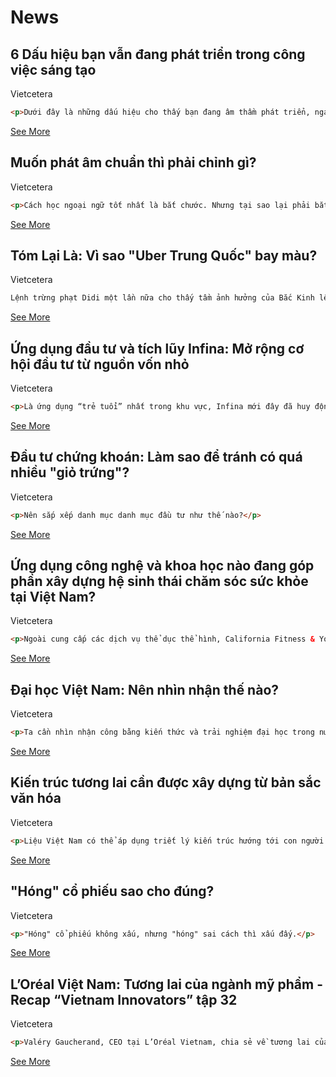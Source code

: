 # News

## 6 Dấu hiệu bạn vẫn đang phát triển trong công việc sáng tạo

Vietcetera

```html
<p>Dưới đây là những dấu hiệu cho thấy bạn đang âm thầm phát triển, ngay cả khi bạn không cảm thấy như vậy.</p>
```

[See More](https://vietcetera.com/vn/6-dau-hieu-ban-van-dang-phat-trien-trong-cong-viec-sang-tao)

## Muốn phát âm chuẩn thì phải chỉnh gì?

Vietcetera

```html
<p>Cách học ngoại ngữ tốt nhất là bắt chước. Nhưng tại sao lại phải bắt chước, và bắt chước như thế nào?</p>
```

[See More](https://vietcetera.com/vn/muon-phat-am-chuan-thi-phai-chinh-gi)

## Tóm Lại Là: Vì sao "Uber Trung Quốc" bay màu?

Vietcetera

```html
Lệnh trừng phạt Didi một lần nữa cho thấy tầm ảnh hưởng của Bắc Kinh lên các công ty công nghệ lớn.
```

[See More](https://vietcetera.com/vn/tom-lai-la-vi-sao-uber-trung-quoc-bay-mau)

## Ứng dụng đầu tư và tích lũy Infina: Mở rộng cơ hội đầu tư từ nguồn vốn nhỏ

Vietcetera

```html
<p>Là ứng dụng “trẻ tuổi” nhất trong khu vực, Infina mới đây đã huy động thành công khoản vốn đầu tư hơn 2 triệu USD sau vòng hạt giống.</p>
```

[See More](https://vietcetera.com/vn/ung-dung-dau-tu-va-tich-luy-infina-mo-rong-co-hoi-dau-tu-tu-nguon-von-nho)

## Đầu tư chứng khoán: Làm sao để tránh có quá nhiều "giỏ trứng"?

Vietcetera

```html
<p>Nên sắp xếp danh mục danh mục đầu tư như thế nào?</p>
```

[See More](https://vietcetera.com/vn/dau-tu-chung-khoan-lam-sao-de-tranh-co-qua-nhieu-gio-trung)

## Ứng dụng công nghệ và khoa học nào đang góp phần xây dựng hệ sinh thái chăm sóc sức khỏe tại Việt Nam?

Vietcetera

```html
<p>Ngoài cung cấp các dịch vụ thể dục thể hình, California Fitness & Yoga còn hướng tới mục tiêu công nghệ hoá lĩnh vực thể dục thể hình và chăm sóc sức khỏe.</p>
```

[See More](https://vietcetera.com/vn/ung-dung-cong-nghe-va-khoa-hoc-nao-dang-gop-phan-xay-dung-he-sinh-thai-cham-soc-suc-khoe-tai-viet-nam)

## Đại học Việt Nam: Nên nhìn nhận thế nào?

Vietcetera

```html
<p>Ta cần nhìn nhận công bằng kiến thức và trải nghiệm đại học trong nước.</p>
```

[See More](https://vietcetera.com/vn/dai-hoc-viet-nam-nen-nhin-nhan-the-nao)

## Kiến trúc tương lai cần được xây dựng từ bản sắc văn hóa

Vietcetera

```html
<p>Liệu Việt Nam có thể áp dụng triết lý kiến trúc hướng tới con người vào các thành phố của mình trong tương lai không?</p>
```

[See More](https://vietcetera.com/vn/kien-truc-tuong-lai-can-duoc-xay-dung-tu-ban-sac-van-hoa)

## "Hóng" cổ phiếu sao cho đúng?

Vietcetera

```html
<p>"Hóng" cổ phiếu không xấu, nhưng "hóng" sai cách thì xấu đấy.</p>
```

[See More](https://vietcetera.com/vn/hong-co-phieu-sao-cho-dung)

## L’Oréal Việt Nam: Tương lai của ngành mỹ phẩm - Recap “Vietnam Innovators” tập 32

Vietcetera

```html
<p>Valéry Gaucherand, CEO tại L’Oréal Vietnam, chia sẻ về tương lai của thị trường làm đẹp, cũng như về sự phổ biến của thương hiệu tại Việt Nam. </p>
```

[See More](https://vietcetera.com/vn/loreal-viet-nam-tuong-lai-cua-nganh-my-pham-recap-vietnam-innovators-tap-32)

